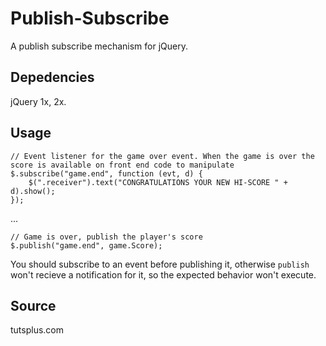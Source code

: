 # Publish-Subscribe
A publish subscribe mechanism for jQuery.

## Depedencies
jQuery 1x, 2x.

## Usage
```
// Event listener for the game over event. When the game is over the score is available on front end code to manipulate
$.subscribe("game.end", function (evt, d) {
    $(".receiver").text("CONGRATULATIONS YOUR NEW HI-SCORE " + d).show();
});
```
...
```
// Game is over, publish the player's score
$.publish("game.end", game.Score);
```

You should subscribe to an event before publishing it, otherwise `publish` won't recieve a notification for it, so the expected behavior won't execute.

## Source
tutsplus.com
        
